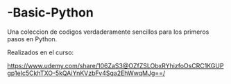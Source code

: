 # -Basic-Python
Una coleccion de codigos verdaderamente sencillos para los primeros pasos en Python.

Realizados en el curso: 

https://www.udemy.com/share/106ZaS3@OZfZSLObxRYhizfoOsCRC1KGUPgp1eIc5CkhTXO-5kQAiYnKVzbFv4Sqa2EhWwqMJg==/


